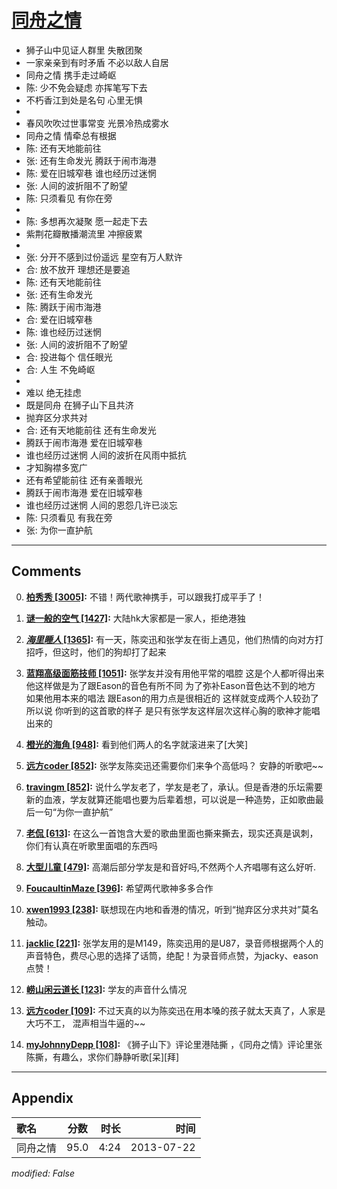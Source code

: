 # [同舟之情](https://music.163.com/song?id=27483205)

* 狮子山中见证人群里 失散团聚
* 一家亲亲到有时矛盾 不必以敌人自居
* 同舟之情 携手走过崎岖
* 陈: 少不免会疑虑 亦挥笔写下去
* 不朽香江到处是名句 心里无惧
* 
* 春风吹吹过世事常变 光景冷热成雾水
* 同舟之情 情牵总有根据
* 陈: 还有天地能前往
* 张: 还有生命发光 腾跃于闹市海港
* 陈: 爱在旧城窄巷 谁也经历过迷惘
* 张: 人间的波折阻不了盼望
* 陈: 只须看见 有你在旁
* 
* 陈: 多想再次凝聚 愿一起走下去
* 紫荆花瓣散播潮流里 冲擦疲累
* 
* 张: 分开不感到过份遥远 星空有万人默许
* 合: 放不放开 理想还是要追
* 陈: 还有天地能前往
* 张: 还有生命发光
* 陈: 腾跃于闹市海港
* 合: 爱在旧城窄巷
* 陈: 谁也经历过迷惘
* 张: 人间的波折阻不了盼望
* 合: 投进每个 信任眼光
* 合: 人生 不免崎岖
* 
* 难以 绝无挂虑
* 既是同舟 在狮子山下且共济
* 抛弃区分求共对
* 合: 还有天地能前往 还有生命发光
* 腾跃于闹市海港 爱在旧城窄巷
* 谁也经历过迷惘 人间的波折在风雨中抵抗
* 才知胸襟多宽广
* 还有希望能前往 还有亲善眼光
* 腾跃于闹市海港 爱在旧城窄巷
* 谁也经历过迷惘 人间的恩怨几许已淡忘
* 陈: 只须看见 有我在旁
* 张: 为你一直护航


---

## Comments
0. **[柏秀秀 \[3005\]](https://music.163.com/#/user/home?id=3100189):** 不错！两代歌神携手，可以跟我打成平手了！

1. **[谜一般的空气 \[1427\]](https://music.163.com/#/user/home?id=97311736):** 大陆hk大家都是一家人，拒绝港独 

2. **[_海里睡人_ \[1365\]](https://music.163.com/#/user/home?id=306819098):** 有一天，陈奕迅和张学友在街上遇见，他们热情的向对方打招呼，但这时，他们的狗却打了起来

3. **[蓝翔高级面筋技师 \[1051\]](https://music.163.com/#/user/home?id=77512150):** 张学友并没有用他平常的唱腔 这是个人都听得出来 他这样做是为了跟Eason的音色有所不同 为了弥补Eason音色达不到的地方 如果他用本来的唱法 跟Eason的用力点是很相近的 这样就变成两个人较劲了 所以说 你听到的这首歌的样子 是只有张学友这样层次这样心胸的歌神才能唱出来的

4. **[橙光的海角 \[948\]](https://music.163.com/#/user/home?id=19005952):** 看到他们两人的名字就滚进来了[大笑]

5. **[远方coder \[852\]](https://music.163.com/#/user/home?id=34377354):** 张学友陈奕迅还需要你们来争个高低吗？ 安静的听歌吧~~

6. **[travingm \[852\]](https://music.163.com/#/user/home?id=39038006):** 说什么学友老了，学友是老了，承认。但是香港的乐坛需要新的血液，学友就算还能唱也要为后辈着想，可以说是一种造势，正如歌曲最后一句“为你一直护航”

7. **[老侃 \[613\]](https://music.163.com/#/user/home?id=30456162):** 在这么一首饱含大爱的歌曲里面也撕来撕去，现实还真是讽刺，你们有认真在听歌里面唱的东西吗

8. **[大型儿童 \[479\]](https://music.163.com/#/user/home?id=29403877):** 高潮后部分学友是和音好吗,不然两个人齐唱哪有这么好听.

9. **[FoucaultinMaze \[396\]](https://music.163.com/#/user/home?id=30448183):** 希望两代歌神多多合作

10. **[xwen1993 \[238\]](https://music.163.com/#/user/home?id=65254905):** 联想现在内地和香港的情况，听到“抛弃区分求共对”莫名触动。

11. **[jacklic \[221\]](https://music.163.com/#/user/home?id=437983002):** 张学友用的是M149，陈奕迅用的是U87，录音师根据两个人的声音特色，费尽心思的选择了话筒，绝配！为录音师点赞，为jacky、eason点赞！

12. **[崂山闲云道长 \[123\]](https://music.163.com/#/user/home?id=411724):** 学友的声音什么情况

13. **[远方coder \[109\]](https://music.163.com/#/user/home?id=34377354):** 不过天真的以为陈奕迅在用本嗓的孩子就太天真了，人家是大巧不工， 混声相当牛逼的~~    

14. **[myJohnnyDepp \[108\]](https://music.163.com/#/user/home?id=122724064):** 《狮子山下》评论里港陆撕 ，《同舟之情》评论里张陈撕，有趣么，求你们静静听歌[呆][拜]



---

## Appendix

|歌名|分数|时长|时间|
|:---|:---:|---:|---:|
|同舟之情|95.0|4:24|2013-07-22

*modified: False*